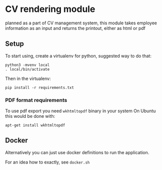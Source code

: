 # CV rendering module

planned as a part of CV management system, this module takes employee information as an input and returns the printout, either as html or pdf

## Setup

To start using, create a virtualenv for python, suggested way to do that:

```
python3 -mvenv local
. local/bin/activate
```

Then in the virtualenv:

`pip install -r requirements.txt`

### PDF format requirements

To use pdf export you need `wkhtmltopdf` binary in your system
On Ubuntu this would be done with:

`apt-get install wkhtmltopdf`


## Docker

Alternatively you can just use docker definitions to run the application.

For an idea how to exactly, see `docker.sh`


